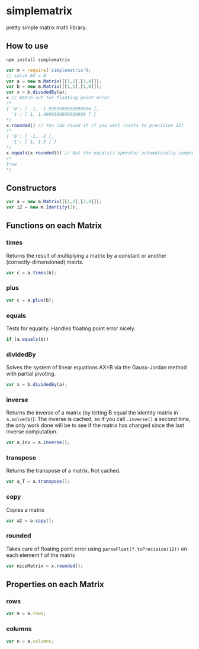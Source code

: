 # simplematrix
pretty simple matrix math library.
## How to use
```
npm install simplematrix
```

```js
var m = require('simplematrix');
// solve AX = B
var a = new m.Matrix([[1,2],[3,4]]);
var b = new m.Matrix([[1,1],[1,0]]);
var x = b.dividedBy(a);
x // Watch out for floating point error
/*
{ '0': [ -1, -1.9999999999999996 ],
  '1': [ 1, 1.4999999999999998 ] }
*/
x.rounded() // You can round it if you want (casts to precision 12)
/*
{ '0': [ -1, -2 ],
  '1': [ 1, 1.5 ] }
*/
x.equals(x.rounded()) // But the equals() operator automatically compensates for floating point error
/*
true
*/
```
## Constructors
```js
var a = new m.Matrix([[1,2],[3,4]]);
var i2 = new m.Identity(2);
```

## Functions on each Matrix
### times
Returns the result of multiplying a matrix by a constant or another (correctly-dimensioned) matrix.
```js
var c = a.times(b);
```
### plus
```js
var c = a.plus(b);
```
### equals
Tests for equality. Handles floating point error nicely.  
```js
if (a.equals(b))
```
### dividedBy
Solves the system of linear equations AX=B via the Gauss-Jordan method with partial pivoting.
```js
var x = b.dividedBy(a);
```
### inverse
Returns the inverse of a matrix (by letting B equal the identity matrix in  `a.solve(b)`).  The inverse is cached, so if you call `.inverse()` a second time, the only work done will be to see if the matrix has changed since the last inverse computation.
```js
var a_inv = a.inverse();
```
### transpose
Returns the transpose of a matrix.  Not cached.
```js
var a_T = a.transpose();
```
### copy
Copies a matrix
```js
var a2 = a.copy();
```
### rounded
Takes care of floating point error using `parseFloat(f.toPrecision(12))` on each element f of the matrix
```js
var niceMatrix = x.rounded();
```

## Properties on each Matrix
### rows
```js
var m = a.rows;
```
### columns
```js
var n = a.columns;
```